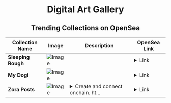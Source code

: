 <div align="center">

# Digital Art Gallery

## Trending Collections on OpenSea

| Collection Name                       | Image                                                                                     | Description                       | OpenSea Link                                                                                          |
|---------------------------------------|-------------------------------------------------------------------------------------------|-----------------------------------|--------------------------------------------------------------------------------------------------------|
| **Sleeping Rough** | ![Image](https://i.seadn.io/s/raw/files/3afa0315c62ba80ddc148df6bcd723e1.png?w=500&auto=format?w=200&auto=format) |  | <details><summary>Link</summary>[Sleeping Rough](https://opensea.io/collection/sleeping-rough)</details> |
| **My Dogi** | ![Image](https://i.seadn.io/s/raw/files/d53a3d30846692daf638bf1d692715b4.jpg?w=500&auto=format?w=200&auto=format) |  | <details><summary>Link</summary>[My Dogi](https://opensea.io/collection/my-dogi-1)</details> |
| **Zora Posts** | ![Image](https://i.seadn.io/s/raw/files/d77c3144cf34d16d67207a6984f30548.jpg?w=500&auto=format?w=200&auto=format) | <details><summary>Create and connect onchain. ht...</summary>Create and connect onchain. https://zora.co</details> | <details><summary>Link</summary>[Zora Posts](https://opensea.io/collection/zora-posts-22856)</details> |

</div>